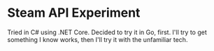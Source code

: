 # Steam API Experiment

Tried in C# using .NET Core. Decided to try it in Go, first. I'll try to get something I know works, then I'll try it with the unfamiliar tech.